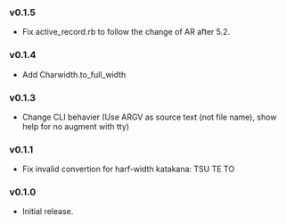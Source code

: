 ### v0.1.5

- Fix active_record.rb to follow the change of AR after 5.2.

### v0.1.4

- Add Charwidth.to_full_width

### v0.1.3

- Change CLI behavier (Use ARGV as source text (not file name), show help for no augment with tty)

### v0.1.1

- Fix invalid convertion for harf-width katakana: TSU TE TO

### v0.1.0

- Initial release.
